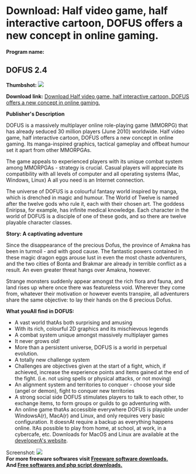 # Download: Half video game, half interactive cartoon, DOFUS offers a new concept in online gaming.

**Program name:**

## DOFUS 2.4

  
**Thumbshot:** ![](http://www.freewarefiles.com/screenshot/dofus2_md.jpg)   
  
**Download link:** [Download Half video game, half interactive cartoon, DOFUS offers a new concept in online gaming.](http://freesoftwares.boysofts.com/DOFUS_program_56854.html)  
  


**Publisher's Description**  
  


DOFUS is a massively multiplayer online role-playing game (MMORPG) that has already seduced 30 million players (June 2010) worldwide. Half video game, half interactive cartoon, DOFUS offers a new concept in online gaming. Its manga-inspired graphics, tactical gameplay and offbeat humour set it apart from other MMORPGAs. 

The game appeals to experienced players with its unique combat system among MMORPGAs - strategy is crucial. Casual players will appreciate its compatibility with all levels of computer and all operating systems (Mac, Windows, Linux) A all you need is an Internet connection.

The universe of DOFUS is a colourful fantasy world inspired by manga, which is drenched in magic and humour. The World of Twelve is named after the twelve gods who rule it, each with their chosen art. The goddess Eniripsa, for example, has infinite medical knowledge. Each character in the world of DOFUS is a disciple of one of these gods, and so there are twelve playable character classes.

**Story: A captivating adventure**

Since the disappearance of the precious Dofus, the province of Amakna has been in turmoil - and with good cause. The fantastic powers contained in these magic dragon eggs arouse lust in even the most chaste adventurers, and the two cities of Bonta and Brakmar are already in terrible conflict as a result. An even greater threat hangs over Amakna, however. 

Strange monsters suddenly appear amongst the rich flora and fauna, and land rises up where once there was featureless void. Wherever they come from, whatever their motivation or however events transpire, all adventurers share the same objective: to lay their hands on the 6 precious Dofus.

**What youAll find in DOFUS:**

  * A vast world thatAs both surprising and amusing 
  * With its rich, colourful 2D graphics and its mischievous legends 
  * A combat system unique amongst massively multiplayer games 
  * It never grows old! 
  * More than a persistent universe, DOFUS is a world in perpetual evolution. 
  * A totally new challenge system 
  * Challenges are objectives given at the start of a fight, which, if achieved, increase the experience points and items gained at the end of the fight. (i.e. not using spells or physical attacks, or not moving) 
  * An alignment system and territories to conquer - choose your side (angel or demon), fight to conquer new territories 
  * A strong social side DOFUS stimulates players to talk to each other, to exchange items, to form groups or guilds to go adventuring with. 
  * An online game thatAs accessible everywhere DOFUS is playable under WindowsA(r), MacA(r) and Linux, and only requires very basic configuration. It doesnAt require a backup as everything happens online. ItAs possible to play from home, at school, at work, in a cybercafe, etc. 
Downloads for MacOS and Linux are available at the [developerA's website](http://www.dofus.com/en/mmorpg-free/download). 

  
  
Screenshot: ![](http://www.freewarefiles.com/screenshot/dofus2.jpg)   
**For more freeware softwares visit [Freeware software downloads.](http://freesoftwares.boysofts.com/)**   
**And [Free softwares and php script downloads.](http://www.boysofts.com/)**
